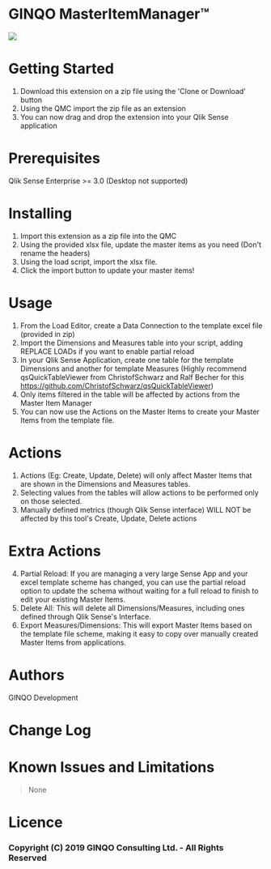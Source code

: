 # GINQO MasterItemManager™

![](demo.gif)

# Getting Started
1. Download this extension on a zip file using the 'Clone or Download' button
2. Using the QMC import the zip file as an extension
3. You can now drag and drop the extension into your Qlik Sense application

# Prerequisites
Qlik Sense Enterprise >= 3.0 
(Desktop not supported)


# Installing
1. Import this extension as a zip file into the QMC
2. Using the provided xlsx file, update the master items as you need (Don't rename the headers)
3. Using the load script, import the xlsx file.
4. Click the import button to update your master items!

# Usage
1. From the Load Editor, create a Data Connection to the template excel file (provided in zip)
2. Import the Dimensions and Measures table into your script, adding REPLACE LOADs if you want to enable partial reload
3. In your Qlik Sense Application, create one table for the template Dimensions and another for template Measures (Highly recommend qsQuickTableViewer from ChristofSchwarz and Ralf Becher for this https://github.com/ChristofSchwarz/qsQuickTableViewer)
4. Only items filtered in the table will be affected by actions from the Master Item Manager
5. You can now use the Actions on the Master Items to create your Master Items from the template file.

# Actions	
1. Actions (Eg: Create, Update, Delete) will only affect Master Items that are shown in the Dimensions and Measures tables.	
2. Selecting values from the tables will allow actions to be performed only on those selected.	
3. Manually defined metrics (though Qlik Sense interface) WILL NOT be affected by this tool's Create, Update, Delete actions 	

 # Extra Actions	
4. Partial Reload: If you are managing a very large Sense App and your excel template scheme has changed, you can use the partial reload option to update the schema without waiting for a full reload to finish to edit your existing Master Items.	
5. Delete All: This will delete all Dimensions/Measures, including ones defined through Qlik Sense's Interface.	
6. Export Measures/Dimensions: This will export Master Items based on the template file scheme, making it easy to copy over manually created Master Items from applications.

# Authors
GINQO Development

# Change Log

# Known Issues and Limitations
> None

# Licence

### Copyright (C) 2019 GINQO Consulting Ltd. - All Rights Reserved

